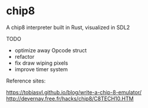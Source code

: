 # chip8

A chip8 interpreter built in Rust, visualized in SDL2

TODO

- optimize away Opcode struct
- refactor
- fix draw wiping pixels
- improve timer system

Reference sites:

https://tobiasvl.github.io/blog/write-a-chip-8-emulator/
http://devernay.free.fr/hacks/chip8/C8TECH10.HTM
